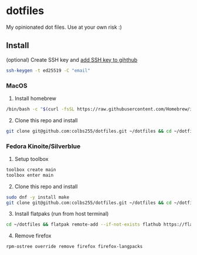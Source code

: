 # dotfiles

My opinionated dot files. Use at your own risk :)

## Install

(optional) Create SSH key and [add SSH key to gihthub](https://docs.github.com/en/authentication/connecting-to-github-with-ssh/adding-a-new-ssh-key-to-your-github-account)
``` bash
ssh-keygen -t ed25519 -C "email"
```
### MacOS

1. Install homebrew
``` bash
/bin/bash -c "$(curl -fsSL https://raw.githubusercontent.com/Homebrew/install/HEAD/install.sh)"
```
2. Clone this repo and install
``` bash
git clone git@github.com:colbs255/dotfiles.git ~/dotfiles && cd ~/dotfiles && make
```
### Fedora Kinoite/Silverblue

1. Setup toolbox
``` bash
toolbox create main
toolbox enter main
```
2. Clone this repo and install
``` bash
sudo dnf -y install make
git clone git@github.com:colbs255/dotfiles.git ~/dotfiles && cd ~/dotfiles && make
```
3. Install flatpaks (run from host terminal)
``` bash
cd ~/dotfiles && flatpak remote-add --if-not-exists flathub https://flathub.org/repo/flathub.flatpakrepo && flatpak -y install flathub $(cat linux/flatpaks.txt)
```
4. Remove firefox
``` bash
rpm-ostree override remove firefox firefox-langpacks
```
